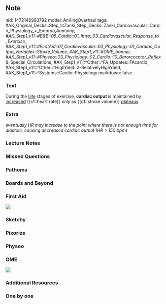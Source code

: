 ## Note
nid: 1472146993792
model: AnKingOverhaul
tags: #AK_Original_Decks::Step_1::Zanki_Step_Decks::Zanki_Cardiovascular::Cardio_Physiology_+_Embryo,_Anatomy, #AK_Step1_v11::#B&B::05_Cardio::01_Intro::03_Cardiovascular_Response_to_Exercise, #AK_Step1_v11::#FirstAid::07_Cardiovascular::03_Physiology::01_Cardiac_Output_Variables::Stroke_Volume, #AK_Step1_v11::#OME_banner, #AK_Step1_v11::#Physeo::03_Physiology::02_Cardio::10_Baroreceptor_Reflex_&_Special_Circulations, #AK_Step1_v11::^Other::^FA_Updates::FAcardio, #AK_Step1_v11::^Other::^HighYield::2-RelativelyHighYield, #AK_Step1_v11::^Systems::Cardio::Physiology
markdown: false

### Text
<div>
  During the <u>late</u> stages of exercise, <b>cardiac output</b>
  is maintained by <u>increased</u> {{c1::heart rate}} <i>only</i>
  as {{c1::stroke volume}} <u>plateaus</u>
</div>

### Extra
<i>eventually HR may increase to the point where there is not
enough time for diastole, causing decreased cardiac output (HR >
150 bpm)</i>

### Lecture Notes


### Missed Questions


### Pathoma


### Boards and Beyond


### First Aid
<div>
  <i><img src="paste-460085486682724.jpg"></i>
</div>

### Sketchy


### Pixorize


### Physeo


### OME
<div class="ome-widget">
  <a href="https://onlinemeded.org?ref=anki"><img src=
  "_OME_AnkiFlashcards_General_4.png"></a>
</div>

### Additional Resources


### One by one

